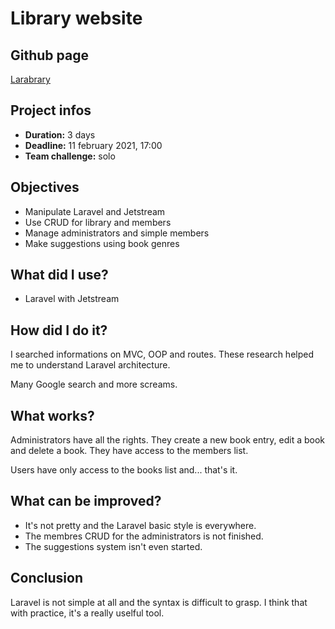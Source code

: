 # Library website
## Github page

[Larabrary](https://github.com/GAudrey/larabrary)

## Project infos

* **Duration:** 3 days
* **Deadline:** 11 february 2021, 17:00
* **Team challenge:** solo

## Objectives

* Manipulate Laravel and Jetstream
* Use CRUD for library and members
* Manage administrators and simple members
* Make suggestions using book genres

## What did I use?

* Laravel with Jetstream

## How did I do it?

I searched informations on MVC, OOP and routes. These research helped me to understand Laravel architecture.

Many Google search and more screams.

## What works?

Administrators have all the rights. They create a new book entry, edit a book and delete a book. They have access to the members list.

Users have only access to the books list and... that's it.

## What can be improved?

* It's not pretty and the Laravel basic style is everywhere.
* The membres CRUD for the administrators is not finished.
* The suggestions system isn't even started.

## Conclusion

Laravel is not simple at all and the syntax is difficult to grasp. I think that with practice, it's a really uselful tool.